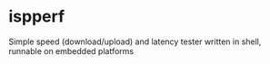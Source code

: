 # ispperf
Simple speed (download/upload) and latency tester written in shell, runnable on embedded platforms
